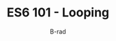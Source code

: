 ---
layout: post
author: B-rad
title: ES6 101 - Looping
tags: [Web Development, Javascript]
comments: true
base-url: https://www.mkdircode.com
---